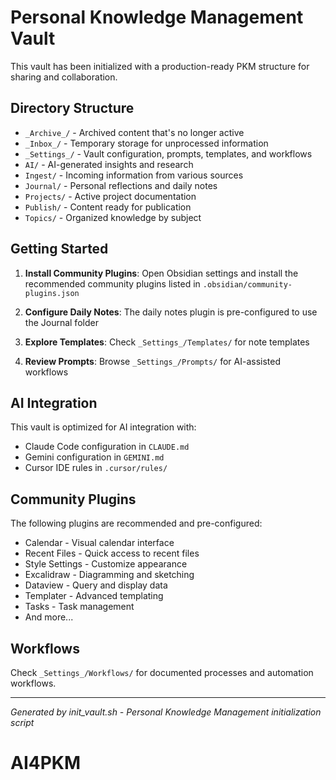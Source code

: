 # Personal Knowledge Management Vault

This vault has been initialized with a production-ready PKM structure for sharing and collaboration.

## Directory Structure

- `_Archive_/` - Archived content that's no longer active
- `_Inbox_/` - Temporary storage for unprocessed information
- `_Settings_/` - Vault configuration, prompts, templates, and workflows
- `AI/` - AI-generated insights and research
- `Ingest/` - Incoming information from various sources
- `Journal/` - Personal reflections and daily notes
- `Projects/` - Active project documentation
- `Publish/` - Content ready for publication
- `Topics/` - Organized knowledge by subject

## Getting Started

1. **Install Community Plugins**: Open Obsidian settings and install the recommended community plugins listed in `.obsidian/community-plugins.json`

2. **Configure Daily Notes**: The daily notes plugin is pre-configured to use the Journal folder

3. **Explore Templates**: Check `_Settings_/Templates/` for note templates

4. **Review Prompts**: Browse `_Settings_/Prompts/` for AI-assisted workflows

## AI Integration

This vault is optimized for AI integration with:
- Claude Code configuration in `CLAUDE.md`
- Gemini configuration in `GEMINI.md` 
- Cursor IDE rules in `.cursor/rules/`

## Community Plugins

The following plugins are recommended and pre-configured:
- Calendar - Visual calendar interface
- Recent Files - Quick access to recent files
- Style Settings - Customize appearance
- Excalidraw - Diagramming and sketching
- Dataview - Query and display data
- Templater - Advanced templating
- Tasks - Task management
- And more...

## Workflows

Check `_Settings_/Workflows/` for documented processes and automation workflows.

---

*Generated by init_vault.sh - Personal Knowledge Management initialization script*
# AI4PKM
